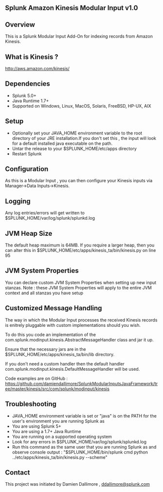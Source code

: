 ## Splunk Amazon Kinesis Modular Input v1.0

## Overview

This is a Splunk Modular Input Add-On for indexing records from Amazon Kinesis.

## What is Kinesis ?

http://aws.amazon.com/kinesis/

## Dependencies

* Splunk 5.0+
* Java Runtime 1.7+
* Supported on Windows, Linux, MacOS, Solaris, FreeBSD, HP-UX, AIX

## Setup

* Optionally set your JAVA_HOME environment variable to the root directory of your JRE installation.If you don't set this , the input will look for a default installed java executable on the path.
* Untar the release to your $SPLUNK_HOME/etc/apps directory
* Restart Splunk

## Configuration

As this is a Modular Input , you can then configure your Kinesis inputs via Manager->Data Inputs->Kinesis. 

## Logging

Any log entries/errors will get written to $SPLUNK_HOME/var/log/splunk/splunkd.log

## JVM Heap Size

The default heap maximum is 64MB.
If you require a larger heap, then you can alter this in $SPLUNK_HOME/etc/apps/kinesis_ta/bin/kinesis.py on line 95

## JVM System Properties

You can declare custom JVM System Properties when setting up new input stanzas.
Note : these JVM System Properties will apply to the entire JVM context and all stanzas you have setup

## Customized Message Handling

The way in which the Modular Input processes the received Kinesis records is enitrely pluggable with custom implementations should you wish.

To do this you code an implementation of the com.splunk.modinput.kinesis.AbstractMessageHandler class and jar it up.

Ensure that the necessary jars are in the $SPLUNK_HOME/etc/apps/kinesis_ta/bin/lib directory.

If you don't need a custom handler then the default handler com.splunk.modinput.kinesis.DefaultMessageHandler will be used.

Code examples are on GitHub : https://github.com/damiendallimore/SplunkModularInputsJavaFramework/tree/master/kinesis/src/com/splunk/modinput/kinesis

## Troubleshooting

* JAVA_HOME environment variable is set or "java" is on the PATH for the user's environment you are running Splunk as
* You are using Splunk 5+
* You are using a 1.7+ Java Runtime
* You are running on a supported operating system
* Look for any errors in $SPLUNK_HOME/var/log/splunk/splunkd.log
* Run this command as the same user that you are running Splunk as and observe console output : "$SPLUNK_HOME/bin/splunk cmd python ../etc/apps/kinesis_ta/bin/kinesis.py --scheme" 

## Contact

This project was initiated by Damien Dallimore , ddallimore@splunk.com

